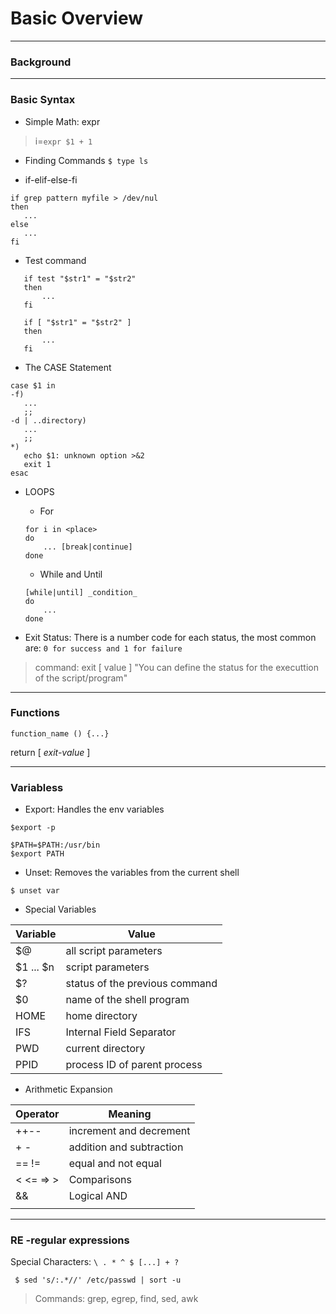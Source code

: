 # Basic Overview

---
### Background

---
### Basic Syntax

 * Simple Math: expr
  > i=`expr $1 + 1`
 
  * Finding Commands ` $ type ls `

 * if-elif-else-fi
 ```
 if grep pattern myfile > /dev/nul
 then
    ...
 else
    ...
 fi
 ```

 * Test command
 ```
    if test "$str1" = "$str2"
    then
        ...
    fi
 ```

 ```
    if [ "$str1" = "$str2" ]
    then
        ...
    fi
 ```

 * The CASE Statement

 ```
 case $1 in
 -f)
    ...
    ;;
 -d | ..directory)
    ...
    ;;
 *)
    echo $1: unknown option >&2
    exit 1
 esac
 ```

 * LOOPS
    * For

    ```
    for i in <place>
    do
        ... [break|continue]
    done
    ```
    * While and Until
    ```
    [while|until] _condition_
    do
        ...
    done
    ```

 * Exit Status: There is a number code for each status, the most common are: ` 0 for success and 1 for failure `

 > command:
 > exit [ value ] "You can define the status for the executtion of the script/program"

---
### Functions

` function_name () {...} `

return [ _exit-value_ ]

---
### Variabless

* Export: Handles the env variables

```
$export -p

$PATH=$PATH:/usr/bin
$export PATH
``` 
 * Unset: Removes the variables from the current shell

```
$ unset var
```

 * Special Variables

Variable | Value
--- | --- 
$@ | all script parameters
$1 ... $n | script parameters
$? | status of the previous command
$0 | name of the shell program
HOME | home directory
IFS | Internal Field Separator
PWD | current directory
PPID | process ID of parent process

* Arithmetic Expansion

Operator | Meaning
--- | --- 
++-- | increment and decrement
+ - | addition and subtraction
== != | equal and not equal
< <= => > | Comparisons
&& | Logical AND
|| | Logical OR


---
### RE -regular expressions

Special Characters:
` \ . * ^ $ [...] + ?   `

```
 $ sed 's/:.*//' /etc/passwd | sort -u
```

> Commands:
> grep, egrep, find, sed, awk
